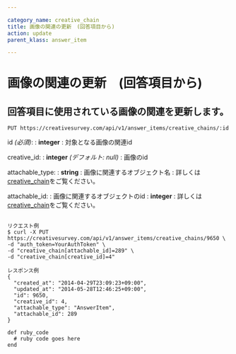 ```yaml
---

category_name: creative_chain
title: 画像の関連の更新　(回答項目から)
action: update
parent_klass: answer_item

---
```


# 画像の関連の更新　(回答項目から)

## 回答項目に使用されている画像の関連を更新します。

`PUT https://creativesurvey.com/api/v1/answer_items/creative_chains/:id`

id _(必須)_:
: __integer__
: 対象となる画像の関連id

creative_id:
: __integer__ _(デフォルト: null)_
: 画像のid

attachable_type:
: __string__
: 画像に関連するオブジェクト名
: 詳しくは[creative_chain](#creative_chain)をご覧ください。

attachable_id:
: 画像に関連するオブジェクトのid
: __integer__
: 詳しくは[creative_chain](#creative_chain)をご覧ください。

~~~

リクエスト例
$ curl -X PUT https://creativesurvey.com/api/v1/answer_items/creative_chains/9650 \
-d "auth_token=YourAuthToken" \
-d "creative_chain[attachable_id]=289" \
-d "creative_chain[creative_id]=4"

レスポンス例
{
  "created_at": "2014-04-29T23:09:23+09:00",
  "updated_at": "2014-05-28T12:46:25+09:00",
  "id": 9650,
  "creative_id": 4,
  "attachable_type": "AnswerItem",
  "attachable_id": 289
}

~~~

 
~~~
def ruby_code
  # ruby code goes here
end
~~~

　
　
